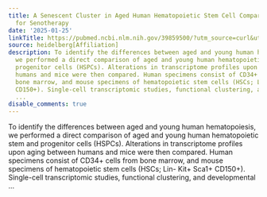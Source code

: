 ```yaml
---
title: A Senescent Cluster in Aged Human Hematopoietic Stem Cell Compartment as Target
  for Senotherapy
date: '2025-01-25'
linkTitle: https://pubmed.ncbi.nlm.nih.gov/39859500/?utm_source=curl&utm_medium=rss&utm_campaign=pubmed-2&utm_content=1FakS-2QOkCT8HsMOQP1bCRQ4YzyumYOmxmF0moLsQ3dFB1E9V&fc=20220326224207&ff=20250126170510&v=2.18.0.post9+e462414
source: heidelberg[Affiliation]
description: To identify the differences between aged and young human hematopoiesis,
  we performed a direct comparison of aged and young human hematopoietic stem and
  progenitor cells (HSPCs). Alterations in transcriptome profiles upon aging between
  humans and mice were then compared. Human specimens consist of CD34+ cells from
  bone marrow, and mouse specimens of hematopoietic stem cells (HSCs; Lin- Kit+ Sca1+
  CD150+). Single-cell transcriptomic studies, functional clustering, and developmental
  ...
disable_comments: true
---
```

To identify the differences between aged and young human hematopoiesis, we performed a direct comparison of aged and young human hematopoietic stem and progenitor cells (HSPCs). Alterations in transcriptome profiles upon aging between humans and mice were then compared. Human specimens consist of CD34+ cells from bone marrow, and mouse specimens of hematopoietic stem cells (HSCs; Lin- Kit+ Sca1+ CD150+). Single-cell transcriptomic studies, functional clustering, and developmental ...